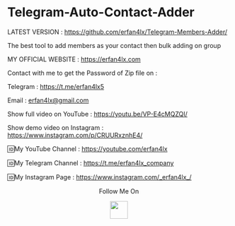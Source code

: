 # Telegram-Auto-Contact-Adder
LATEST VERSION : https://github.com/erfan4lx/Telegram-Members-Adder/


The best tool to add members as your contact then bulk adding on group

 MY OFFICIAL WEBSITE : https://erfan4lx.com

Contact with me to get the Password of Zip file on :

 Telegram : https://t.me/erfan4lx5
  
 Email : erfan4lx@gmail.com
  
 Show full video on YouTube : https://youtu.be/VP-E4cMQZQI/

Show demo video on Instagram : https://www.instagram.com/p/CRUURxznhE4/

🆔My YouTube Channel : https://youtube.com/erfan4lx

🆔My Telegram Channel : https://t.me/erfan4lx_company

🆔My Instagram Page : https://www.instagram.com/_erfan4lx_/

<p align="center">
  Follow Me On
</p>
<p align="center">
  <a href="https://www.youtube.com/c/erfan4lx?sub_confirmation=1">
    <img src="https://www.iconsdb.com/icons/preview/black/youtube-4-xxl.png" width="40" height="40">
  </a>
</p>
